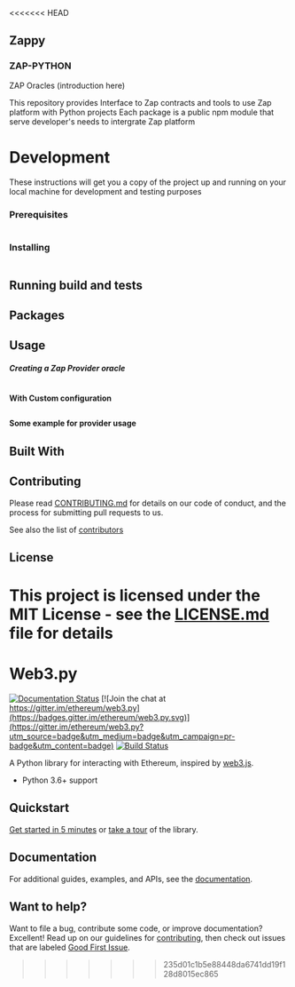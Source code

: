 <<<<<<< HEAD
## Zappy
### ZAP-PYTHON

ZAP Oracles (introduction here)

This repository provides Interface to Zap contracts and tools to use Zap platform with Python projects
Each package is a public npm module that serve developer's needs to intergrate Zap platform

# Development

These instructions will get you a copy of the project up and running on your local machine for development and testing purposes

### Prerequisites

```

```

### Installing

```

```

## Running build and tests

## Packages

## Usage

##### Creating a Zap Provider oracle
```

```
**With Custom configuration**
```

```
**Some example for provider usage**



## Built With


## Contributing

Please read [CONTRIBUTING.md]() for details on our code of conduct, and the process for submitting pull requests to us.


See also the list of [contributors]()

## License

This project is licensed under the MIT License - see the [LICENSE.md](LICENSE.md) file for details
=======
# Web3.py

[![Documentation Status](https://readthedocs.org/projects/web3py/badge/?version=latest)](https://web3py.readthedocs.io/en/latest/?badge=latest)
[![Join the chat at https://gitter.im/ethereum/web3.py](https://badges.gitter.im/ethereum/web3.py.svg)](https://gitter.im/ethereum/web3.py?utm_source=badge&utm_medium=badge&utm_campaign=pr-badge&utm_content=badge)
[![Build Status](https://circleci.com/gh/ethereum/web3.py.svg?style=shield)](https://circleci.com/gh/ethereum/web3.py)

A Python library for interacting with Ethereum, inspired by [web3.js](https://github.com/ethereum/web3.js).

* Python 3.6+ support

## Quickstart

[Get started in 5 minutes](https://web3py.readthedocs.io/en/latest/quickstart.html) or
[take a tour](https://web3py.readthedocs.io/en/latest/overview.html) of the library.

## Documentation

For additional guides, examples, and APIs, see the [documentation](https://web3py.readthedocs.io/en/latest/).

## Want to help?

Want to file a bug, contribute some code, or improve documentation? Excellent! Read up on our
guidelines for [contributing](https://web3py.readthedocs.io/en/latest/contributing.html),
then check out issues that are labeled
[Good First Issue](https://github.com/ethereum/web3.py/issues?q=is%3Aissue+is%3Aopen+label%3A%22Good+First+Issue%22).
>>>>>>> 235d01c1b5e88448da6741dd19f128d8015ec865
